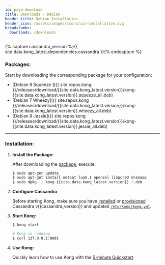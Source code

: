 ```yaml
---
id: page-download
title: Downloads - Debian
header_title: Debian Installation
header_icon: /assets/images/icons/icn-installation.svg
breadcrumbs:
  Downloads: /downloads
---
```


{% capture cassandra_version %}{{ site.data.kong_latest.dependencies.cassandra }}{% endcapture %}

### Packages:

Start by downloading the corresponding package for your configuration:

- [Debian 6 Squeeze ]({{ site.repos.kong }}/releases/download/{{site.data.kong_latest.version}}/kong-{{site.data.kong_latest.version}}.squeeze_all.deb)
- [Debian 7 Wheezy]({{ site.repos.kong }}/releases/download/{{site.data.kong_latest.version}}/kong-{{site.data.kong_latest.version}}.wheezy_all.deb)
- [Debian 8 Jessie]({{ site.repos.kong }}/releases/download/{{site.data.kong_latest.version}}/kong-{{site.data.kong_latest.version}}.jessie_all.deb)

----

### Installation:

1. **Install the Package:**

    After downloading the [package](#packages), execute:

    ```bash
    $ sudo apt-get update
    $ sudo apt-get install netcat lua5.1 openssl libpcre3 dnsmasq
    $ sudo dpkg -i kong-{{site.data.kong_latest.version}}.*.deb
    ```

2. **Configure Cassandra**

    Before starting Kong, make sure you have [installed](http://www.apache.org/dyn/closer.cgi?path=/cassandra/{{cassandra_version}}/apache-cassandra-{{cassandra_version}}-bin.tar.gz) or [provisioned](http://kongdb.org) Cassandra v{{cassandra_version}} and updated [`/etc/kong/kong.yml`](/docs/{{site.data.kong_latest.release}}/configuration/#databases_available.*).

3. **Start Kong:**

    ```bash
    $ kong start

    # Kong is running
    $ curl 127.0.0.1:8001
    ```

4. **Use Kong:**

    Quickly learn how to use Kong with the [5-minute Quickstart](/docs/{{site.data.kong_latest.release}}/getting-started/quickstart).

